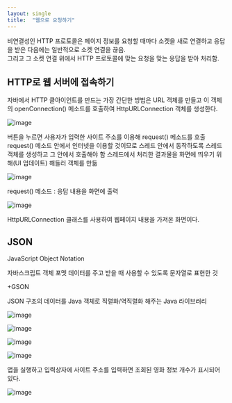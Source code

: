 ```yaml
---
layout: single
title:  "웹으로 요청하기"
---
```


비연결성인 HTTP 프로토콜은 페이지 정보를 요청할 때마다 소켓을 새로 연결하고 응답을 받은 다음에는 일반적으로 소켓 연결을 끊음.   
그리고 그 소켓 연결 위에서 HTTP 프로토콜에 맞는 요청을 맞는 응답을 받아 처리함.  

## HTTP로 웹 서버에 접속하기

자바에서 HTTP 클아이언트를 만드는 가장 간단한 방법은 URL 객체를 만들고 이 객체의 openConnection() 메소드를 호출하여 HttpURLConnection 객체를 생성한다.  


![image](https://user-images.githubusercontent.com/73388615/145724071-50c0f8c9-e183-499b-9e21-b387589a2af7.png)   

버튼을 누르면 사용자가 입력한 사이트 주소를 이용해 request() 메소드를 호출
request() 메소드 안에서 인터넷을 이용할 것이므로 스레드 안에서 동작하도록 스레드 객체를 생성하고 그 안에서 호출해야 함
스레드에서 처리한 결과물을 화면에 띄우기 위해(UI 업데이트) 해들러 객체를 만듦


![image](https://user-images.githubusercontent.com/73388615/145724148-80550cd3-9141-4265-80d7-0a9a4063099f.png)    

request() 메소드 : 응답 내용을 화면에 출력     



![image](https://user-images.githubusercontent.com/73388615/145724043-57b30a6b-9b12-48d8-a958-ef80de504799.png) 

HttpURLConnection 클래스를 사용하여 웹페이지 내용을 가져온 화면이다.


## JSON

JavaScript Object Notation

자바스크립트 객체 포멧 데이터를 주고 받을 때 사용할 수 있도록 문자열로 표현한 것

+GSON

JSON 구조의 데이터를 Java 객체로 직렬화/역직렬화 해주는 Java 라이브러리

![image](https://user-images.githubusercontent.com/73388615/145740123-fe4e1dbd-69b6-4b3e-94f7-c6c524397e65.png)

![image](https://user-images.githubusercontent.com/73388615/145740129-fc6de341-4b50-4829-ab09-99d033de2803.png)

![image](https://user-images.githubusercontent.com/73388615/145740138-0456c24e-19e9-42ad-8ebd-b83c6cfc0496.png)

![image](https://user-images.githubusercontent.com/73388615/145740159-9e0c58ce-ca08-4a10-b6cc-4c7ef79aec82.png)      


앱을 실행하고 입력상자에 사이트 주소를 입력하면 조회된 영화 정보 개수가 표시되어 있다.

![image](https://user-images.githubusercontent.com/73388615/145740181-d8a4d8f8-1826-4e0d-9d46-f68cbe0fa529.png)















